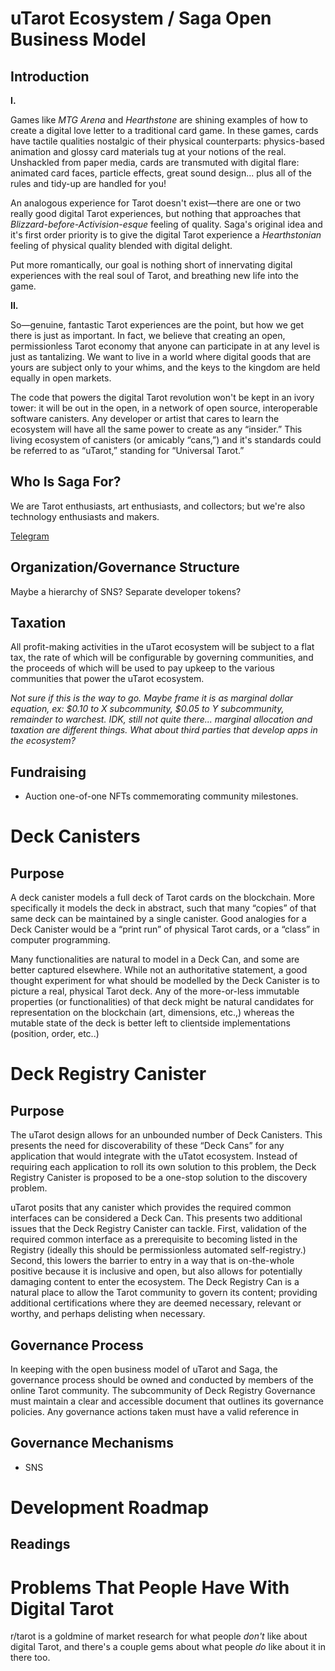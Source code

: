 # uTarot Ecosystem / Saga Open Business Model

## Introduction

**I.**

Games like *MTG Arena* and *Hearthstone* are shining examples of how to create a digital love letter to a traditional card game. In these games, cards have tactile qualities nostalgic of their physical counterparts: physics-based animation and glossy card materials tug at your notions of the real. Unshackled from paper media, cards are transmuted with digital flare: animated card faces, particle effects, great sound design... plus all of the rules and tidy-up are handled for you!

An analogous experience for Tarot doesn't exist—there are one or two really good digital Tarot experiences, but nothing that approaches that *Blizzard-before-Activision-esque* feeling of quality. Saga's original idea and it's first order priority is to give the digital Tarot experience a *Hearthstonian* feeling of physical quality blended with digital delight.

Put more romantically, our goal is nothing short of innervating digital experiences with the real soul of Tarot, and breathing new life into the game.

**II.**

So—genuine, fantastic Tarot experiences are the point, but how we get there is just as important.  In fact, we believe that creating an open, permissionless Tarot economy that anyone can participate in at any level is just as tantalizing. We want to live in a world where digital goods that are yours are subject only to your whims, and the keys to the kingdom are held equally in open markets.

The code that powers the digital Tarot revolution won't be kept in an ivory tower: it will be out in the open, in a network of open source, interoperable software canisters. Any developer or artist that cares to learn the ecosystem will have all the same power to create as any “insider.” This living ecosystem of canisters (or amicably “cans,”) and it's standards could be referred to as “uTarot,” standing for “Universal Tarot.”

## Who Is Saga For?

We are Tarot enthusiasts, art enthusiasts, and collectors; but we're also technology enthusiasts and makers. 

[Telegram](https://t.me/sagatarot)

## Organization/Governance Structure

Maybe a hierarchy of SNS? Separate developer tokens?

## Taxation

All profit-making activities in the uTarot ecosystem will be subject to a flat tax, the rate of which will be configurable by governing communities, and the proceeds of which will be used to pay upkeep to the various communities that power the uTarot ecosystem.

*Not sure if this is the way to go. Maybe frame it is as marginal dollar equation, ex: $0.10 to X subcommunity, $0.05 to Y subcommunity, remainder to warchest. IDK, still not quite there... marginal allocation and taxation are different things. What about third parties that develop apps in the ecosystem?*

## Fundraising

- Auction one-of-one NFTs commemorating community milestones.

# Deck Canisters

## Purpose

A deck canister models a full deck of Tarot cards on the blockchain. More specifically it models the deck in abstract, such that many “copies” of that same deck can be maintained by a single canister. Good analogies for a Deck Canister would be a “print run” of physical Tarot cards, or a “class” in computer programming.

Many functionalities are natural to model in a Deck Can, and some are better captured elsewhere. While not an authoritative statement, a good thought experiment for what should be modelled by the Deck Canister is to picture a real, physical Tarot deck. Any of the more-or-less immutable properties (or functionalities) of that deck might be natural candidates for representation on the blockchain (art, dimensions, etc.,) whereas the mutable state of the deck is better left to clientside implementations (position, order, etc..)

# Deck Registry Canister

## Purpose

The uTarot design allows for an unbounded number of Deck Canisters. This presents the need for discoverability of these “Deck Cans” for any application that would integrate with the uTatot ecosystem. Instead of requiring each application to roll its own solution to this problem, the Deck Registry Canister is proposed to be a one-stop solution to the discovery problem.
 
uTarot posits that any canister which provides the required common interfaces can be considered a Deck Can. This presents two additional issues that the Deck Registry Canister can tackle. First, validation of the required common interface as a prerequisite to becoming listed in the Registry (ideally this should be permissionless automated self-registry.) Second, this lowers the barrier to entry in a way that is on-the-whole positive because it is inclusive and open, but also allows for potentially damaging content to enter the ecosystem. The Deck Registry Can is a natural place to allow the Tarot community to govern its content; providing additional certifications where they are deemed necessary, relevant or worthy, and perhaps delisting when necessary.

## Governance Process
 
In keeping with the open business model of uTarot and Saga, the governance process should be owned and conducted by members of the online Tarot community. The subcommunity of Deck Registry Governance must maintain a clear and accessible document that outlines its governance policies. Any governance actions taken must have a valid reference in 
 
## Governance Mechanisms
 
- SNS

# Development Roadmap

## Readings

# Problems That People Have With Digital Tarot

r/tarot is a goldmine of market research for what people *don't* like about digital Tarot, and there's a couple gems about what people *do* like about it in there too.


 
 
